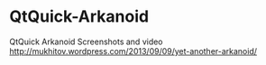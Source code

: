QtQuick-Arkanoid
================

QtQuick Arkanoid
Screenshots and video 
http://mukhitov.wordpress.com/2013/09/09/yet-another-arkanoid/
